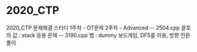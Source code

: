 # 2020_CTP
2020_CTP 문제해결 스터디
1주차 - OT문제
2주차 - Advanced 
  -- 2504.cpp 괄호의 값 : stack 응용 문제
  -- 3190.cpp 뱀 : dummy 보드게임, DFS를 이용, 방향 전환 풀이
